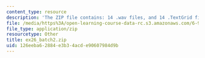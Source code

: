 ```yaml
---
content_type: resource
description: 'The ZIP file contains: 14 .wav files, and 14 .TextGrid files.'
file: /media/https%3A/open-learning-course-data-rc.s3.amazonaws.com/6-911-transcribing-prosodic-structure-of-spoken-utterances-with-tobi-january-iap-2006/126eeba62884e3b34acde90607984d9b_ex26_batch2.zip
file_type: application/zip
resourcetype: Other
title: ex26_batch2.zip
uid: 126eeba6-2884-e3b3-4acd-e90607984d9b
---
```

